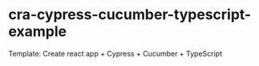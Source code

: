 # cra-cypress-cucumber-typescript-example
Template: Create react app + Cypress + Cucumber + TypeScript

